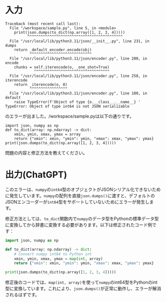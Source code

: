 # 入力
```
Traceback (most recent call last):
  File "/workspace/sample.py", line 5, in <module>
    print(json.dumps(to_dict(np.array([1, 2, 3, 4]))))
          ^^^^^^^^^^^^^^^^^^^^^^^^^^^^^^^^^^^^^^^^^^^
  File "/usr/local/lib/python3.11/json/__init__.py", line 231, in dumps
    return _default_encoder.encode(obj)
           ^^^^^^^^^^^^^^^^^^^^^^^^^^^^
  File "/usr/local/lib/python3.11/json/encoder.py", line 200, in encode
    chunks = self.iterencode(o, _one_shot=True)
             ^^^^^^^^^^^^^^^^^^^^^^^^^^^^^^^^^^
  File "/usr/local/lib/python3.11/json/encoder.py", line 258, in iterencode
    return _iterencode(o, 0)
           ^^^^^^^^^^^^^^^^^
  File "/usr/local/lib/python3.11/json/encoder.py", line 180, in default
    raise TypeError(f'Object of type {o.__class__.__name__} '
TypeError: Object of type int64 is not JSON serializable
```
のエラーが出ました。/workspace/sample.pyは以下の通りです。
```
import json, numpy as np
def to_dict(array: np.ndarray) -> dict:
    xmin, ymin, xmax, ymax = array
    return {"xmin": xmin, "ymin": ymin, "xmax": xmax, "ymax": ymax}
print(json.dumps(to_dict(np.array([1, 2, 3, 4]))))
```
問題の内容と修正方法を教えてください。

# 出力(ChatGPT)
このエラーは、`numpy`の`int64`型のオブジェクトがJSONシリアル化できないために発生しています。`numpy`の配列を直接`json.dumps()`に渡すと、デフォルトのJSONエンコーダーが`int64`型をサポートしていないためにエラーが発生します。

修正方法としては、`to_dict`関数内で`numpy`のデータ型をPythonの標準データ型に変換してから辞書に変換する必要があります。以下は修正されたコード例です：

```python
import json, numpy as np

def to_dict(array: np.ndarray) -> dict:
    # Convert numpy int64 to Python int
    xmin, ymin, xmax, ymax = map(int, array)
    return {"xmin": xmin, "ymin": ymin, "xmax": xmax, "ymax": ymax}

print(json.dumps(to_dict(np.array([1, 2, 3, 4]))))
```

修正後のコードでは、`map(int, array)`を使って`numpy`のint64型をPythonのint型に変換しています。これにより、`json.dumps()`が正常に動作し、エラーが解消されるはずです。